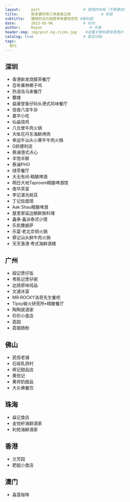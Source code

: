 ```yaml
---
layout:     post                    # 使用的布局（不需要改）
title:      和老婆的珠三角美食之旅              # 标题 
subtitle:   赚钱的动力就是带老婆吃吃吃 #副标题
date:       2023-05-06              # 时间
author:     Keyon                      # 作者
header-img: img/post-bg-zsjms.jpg    #这篇文章标题背景图片
catalog: true                       # 是否归档
tags:
  旅行
---
```

 
## 深圳
* 香港新发烧腊茶餐厅
* 百年果林椰子鸡
* 热浪岛马来餐厅
* 蘩楼
* 益康堂鱼仔码头港式风味餐厅
* 佳俊八宝牛杂
* 嘉华小吃
* 仙庙烧鸡
* 八合里牛肉火锅
* 大呲花丹东海鲜烤肉
* 幸运牛汕头小黄牛牛肉火锅
* Q妈便利店
* 蔡澜港式点心
* 半饱半醉
* 蔡澜PHO
* 绿茶餐厅
* 大无有间·精酿啤酒
* 明日大地Taproom精酿啤酒馆
* 南华茶室
* 李记湛光蚝荘
* 丁记烩面馆
* Aak Shau精酿啤酒
* 屋里家延边朝鲜族料理
* 鑫泰·鑫派泰式小馆
* 乐凯撒披萨
* 乐宴·老北京铜火锅
* 蔡记汕头鲜牛肉火锅
* 天天渔港·粤式海鲜酒楼

## 广州
* 超记煲仔饭
* 粤陈记煲仔粥
* 达扬原味炖品
* 文通冰室
* MR·ROCKY洛奇先生餐吧
* Tipsy碳火研究所•精酿餐厅
* 陶陶居酒家
* 珍珍小食店
* 荔园
* 荔银肠粉

## 佛山
* 民信老铺
* 石岐乳鸽村
* 辉记甜品店
* 黄但记
* 黄师奶甜品
* 大头佛餐饮

## 珠海
* 燊记食店
* 金悦轩海鲜酒家
* 利苑海鲜酒家

## 香港
* 兰芳园
* 肥姐小食店

## 澳门
* 喜莲咖啡